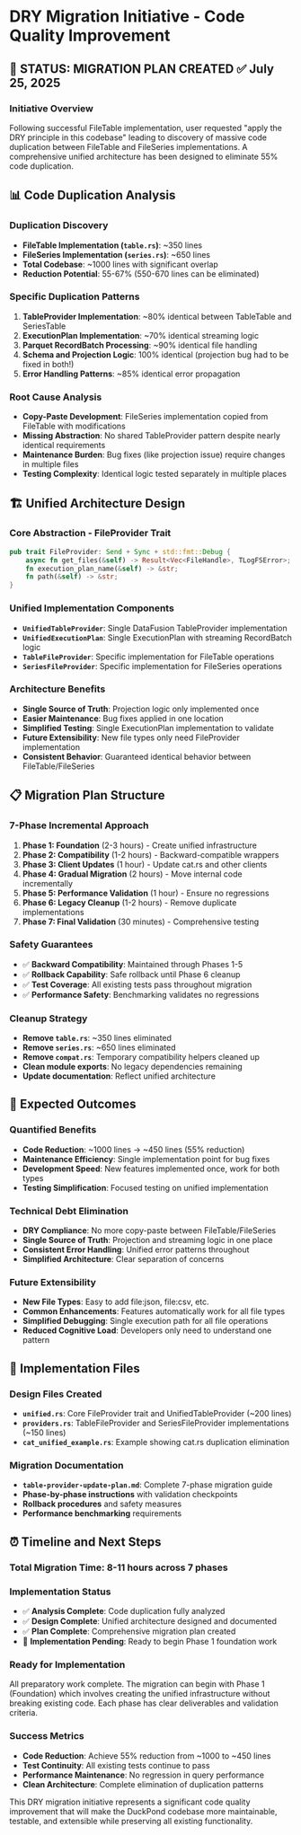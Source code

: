 # DRY Migration Initiative - Code Quality Improvement

## 🎯 **STATUS: MIGRATION PLAN CREATED** ✅ **July 25, 2025**

### **Initiative Overview**

Following successful FileTable implementation, user requested "apply the DRY principle in this codebase" leading to discovery of massive code duplication between FileTable and FileSeries implementations. A comprehensive unified architecture has been designed to eliminate 55% code duplication.

## 📊 **Code Duplication Analysis**

### **Duplication Discovery**
- **FileTable Implementation (`table.rs`)**: ~350 lines  
- **FileSeries Implementation (`series.rs`)**: ~650 lines
- **Total Codebase**: ~1000 lines with significant overlap
- **Reduction Potential**: 55-67% (550-670 lines can be eliminated)

### **Specific Duplication Patterns**
1. **TableProvider Implementation**: ~80% identical between TableTable and SeriesTable
2. **ExecutionPlan Implementation**: ~70% identical streaming logic  
3. **Parquet RecordBatch Processing**: ~90% identical file handling
4. **Schema and Projection Logic**: 100% identical (projection bug had to be fixed in both!)
5. **Error Handling Patterns**: ~85% identical error propagation

### **Root Cause Analysis**
- **Copy-Paste Development**: FileSeries implementation copied from FileTable with modifications
- **Missing Abstraction**: No shared TableProvider pattern despite nearly identical requirements
- **Maintenance Burden**: Bug fixes (like projection issue) require changes in multiple files
- **Testing Complexity**: Identical logic tested separately in multiple places

## 🏗️ **Unified Architecture Design**

### **Core Abstraction - FileProvider Trait**
```rust
pub trait FileProvider: Send + Sync + std::fmt::Debug {
    async fn get_files(&self) -> Result<Vec<FileHandle>, TLogFSError>;
    fn execution_plan_name(&self) -> &str;
    fn path(&self) -> &str;
}
```

### **Unified Implementation Components**
- **`UnifiedTableProvider`**: Single DataFusion TableProvider implementation
- **`UnifiedExecutionPlan`**: Single ExecutionPlan with streaming RecordBatch logic
- **`TableFileProvider`**: Specific implementation for FileTable operations  
- **`SeriesFileProvider`**: Specific implementation for FileSeries operations

### **Architecture Benefits**
- **Single Source of Truth**: Projection logic only implemented once
- **Easier Maintenance**: Bug fixes applied in one location
- **Simplified Testing**: Single ExecutionPlan implementation to validate
- **Future Extensibility**: New file types only need FileProvider implementation
- **Consistent Behavior**: Guaranteed identical behavior between FileTable/FileSeries

## 📋 **Migration Plan Structure**

### **7-Phase Incremental Approach**
1. **Phase 1: Foundation** (2-3 hours) - Create unified infrastructure  
2. **Phase 2: Compatibility** (1-2 hours) - Backward-compatible wrappers
3. **Phase 3: Client Updates** (1 hour) - Update cat.rs and other clients
4. **Phase 4: Gradual Migration** (2 hours) - Move internal code incrementally  
5. **Phase 5: Performance Validation** (1 hour) - Ensure no regressions
6. **Phase 6: Legacy Cleanup** (1-2 hours) - Remove duplicate implementations
7. **Phase 7: Final Validation** (30 minutes) - Comprehensive testing

### **Safety Guarantees**
- ✅ **Backward Compatibility**: Maintained through Phases 1-5
- ✅ **Rollback Capability**: Safe rollback until Phase 6 cleanup
- ✅ **Test Coverage**: All existing tests pass throughout migration
- ✅ **Performance Safety**: Benchmarking validates no regressions

### **Cleanup Strategy**
- **Remove `table.rs`**: ~350 lines eliminated
- **Remove `series.rs`**: ~650 lines eliminated  
- **Remove `compat.rs`**: Temporary compatibility helpers cleaned up
- **Clean module exports**: No legacy dependencies remaining
- **Update documentation**: Reflect unified architecture

## 🎯 **Expected Outcomes**

### **Quantified Benefits**
- **Code Reduction**: ~1000 lines → ~450 lines (55% reduction)
- **Maintenance Efficiency**: Single implementation point for bug fixes
- **Development Speed**: New features implemented once, work for both types
- **Testing Simplification**: Focused testing on unified implementation

### **Technical Debt Elimination**
- **DRY Compliance**: No more copy-paste between FileTable/FileSeries
- **Single Source of Truth**: Projection and streaming logic in one place
- **Consistent Error Handling**: Unified error patterns throughout
- **Simplified Architecture**: Clear separation of concerns

### **Future Extensibility**
- **New File Types**: Easy to add file:json, file:csv, etc.
- **Common Enhancements**: Features automatically work for all file types
- **Simplified Debugging**: Single execution path for all file operations
- **Reduced Cognitive Load**: Developers only need to understand one pattern

## 📁 **Implementation Files**

### **Design Files Created**
- **`unified.rs`**: Core FileProvider trait and UnifiedTableProvider (~200 lines)
- **`providers.rs`**: TableFileProvider and SeriesFileProvider implementations (~150 lines)
- **`cat_unified_example.rs`**: Example showing cat.rs duplication elimination

### **Migration Documentation**
- **`table-provider-update-plan.md`**: Complete 7-phase migration guide
- **Phase-by-phase instructions** with validation checkpoints
- **Rollback procedures** and safety measures
- **Performance benchmarking** requirements

## ⏰ **Timeline and Next Steps**

### **Total Migration Time**: 8-11 hours across 7 phases

### **Implementation Status**
- ✅ **Analysis Complete**: Code duplication fully analyzed
- ✅ **Design Complete**: Unified architecture designed and documented  
- ✅ **Plan Complete**: Comprehensive migration plan created
- 🚧 **Implementation Pending**: Ready to begin Phase 1 foundation work

### **Ready for Implementation**
All preparatory work complete. The migration can begin with Phase 1 (Foundation) which involves creating the unified infrastructure without breaking existing code. Each phase has clear deliverables and validation criteria.

### **Success Metrics**
- **Code Reduction**: Achieve 55% reduction from ~1000 to ~450 lines
- **Test Continuity**: All existing tests continue to pass  
- **Performance Maintenance**: No regression in query performance
- **Clean Architecture**: Complete elimination of duplication patterns

This DRY migration initiative represents a significant code quality improvement that will make the DuckPond codebase more maintainable, testable, and extensible while preserving all existing functionality.
